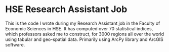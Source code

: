 # HSE Research Assistant Job

This is the code I wrote during my Research Assistant job in the Faculty of Economic Sciences in HSE. It has computed over 70 statistical indices, 
which professors asked me to construct, for 3000 regions all over the world using tabular and geo-spatial data. Primarily using ArcPy library and ArcGIS software.
